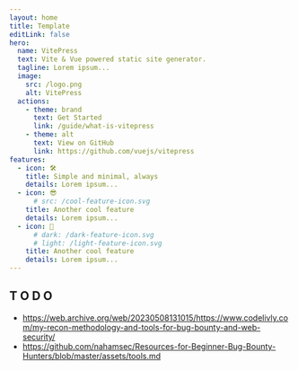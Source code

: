 ```yaml
---
layout: home
title: Template
editLink: false
hero:
  name: VitePress
  text: Vite & Vue powered static site generator.
  tagline: Lorem ipsum...
  image:
    src: /logo.png
    alt: VitePress
  actions:
    - theme: brand
      text: Get Started
      link: /guide/what-is-vitepress
    - theme: alt
      text: View on GitHub
      link: https://github.com/vuejs/vitepress
features:
  - icon: 🛠️
    title: Simple and minimal, always
    details: Lorem ipsum...
  - icon: 😎
      # src: /cool-feature-icon.svg
    title: Another cool feature
    details: Lorem ipsum...
  - icon: 👻
      # dark: /dark-feature-icon.svg
      # light: /light-feature-icon.svg
    title: Another cool feature
    details: Lorem ipsum...
---
```



## T O D O
- https://web.archive.org/web/20230508131015/https://www.codelivly.com/my-recon-methodology-and-tools-for-bug-bounty-and-web-security/
- https://github.com/nahamsec/Resources-for-Beginner-Bug-Bounty-Hunters/blob/master/assets/tools.md